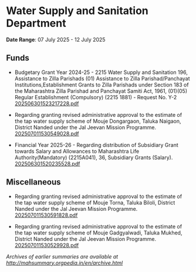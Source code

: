 # Water Supply and Sanitation Department

**Date Range**: 07 July 2025 - 12 July 2025


## Funds
- Budgetary Grant Year 2024-25 - 2215 Water Supply and Sanitation 196, Assistance to Zilla Parishads (01) Assistance to Zilla Parishad/Panchayat Institutions,Establishment Grants to Zilla Parishads under Section 183 of the Maharashtra Zilla Parishad and Panchayat Samiti Act, 1961, (01)(05) Regular Establishment (Compulsory) (2215 1881) - Request No. Y-2\
  [202506301523217228.pdf](https://gr.maharashtra.gov.in/Site/Upload/Government%20Resolutions/English/202506301523217228.pdf)

- Regarding granting revised administrative approval to the estimate of the tap water supply scheme of Mouje Dongargaon, Taluka Naigaon, District Nanded under the Jal Jeevan Mission Programme.\
  [202507011530549028.pdf](https://gr.maharashtra.gov.in/Site/Upload/Government%20Resolutions/English/202507011530549028.pdf)

- Financial Year 2025-26 - Regarding distribution of Subsidiary Grant towards Salary and Allowances to Maharashtra Life Authority(Mandatory) (2215A041), 36, Subsidiary Grants (Salary).\
  [202506301520235528.pdf](https://gr.maharashtra.gov.in/Site/Upload/Government%20Resolutions/English/202506301520235528.pdf)

## Miscellaneous
- Regarding granting revised administrative approval to the estimate of the tap water supply scheme of Mouje Torna, Taluka Biloli, District Nanded under the Jal Jeevan Mission Programme.\
  [202507011530591828.pdf](https://gr.maharashtra.gov.in/Site/Upload/Government%20Resolutions/English/202507011530591828.pdf)

- Regarding granting revised administrative approval to the estimate of the tap water supply scheme of Mouje Gadgyalwadi, Taluka Mukhed, District Nanded under the Jal Jeevan Mission Programme.\
  [202507011530529928.pdf](https://gr.maharashtra.gov.in/Site/Upload/Government%20Resolutions/English/202507011530529928.pdf)


*Archives of earlier summaries are available at http://mahsummary.orgpedia.in/en/archive.html*